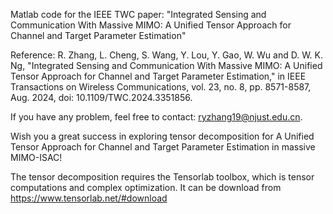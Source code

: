 Matlab code for the IEEE TWC paper: "Integrated Sensing and Communication With Massive MIMO: A Unified Tensor Approach for Channel and Target Parameter Estimation"

Reference: R. Zhang, L. Cheng, S. Wang, Y. Lou, Y. Gao, W. Wu and D. W. K. Ng, "Integrated Sensing and Communication With Massive MIMO: A Unified Tensor Approach for Channel and Target Parameter Estimation," in IEEE Transactions on Wireless Communications, vol. 23, no. 8, pp. 8571-8587, Aug. 2024, doi: 10.1109/TWC.2024.3351856.

If you have any problem, feel free to contact: ryzhang19@njust.edu.cn.

Wish you a great success in exploring tensor decomposition for A Unified Tensor Approach for Channel and Target Parameter Estimation in massive MIMO-ISAC!




The tensor decomposition requires the Tensorlab toolbox, which is tensor computations and complex optimization. It can be download from https://www.tensorlab.net/#download
